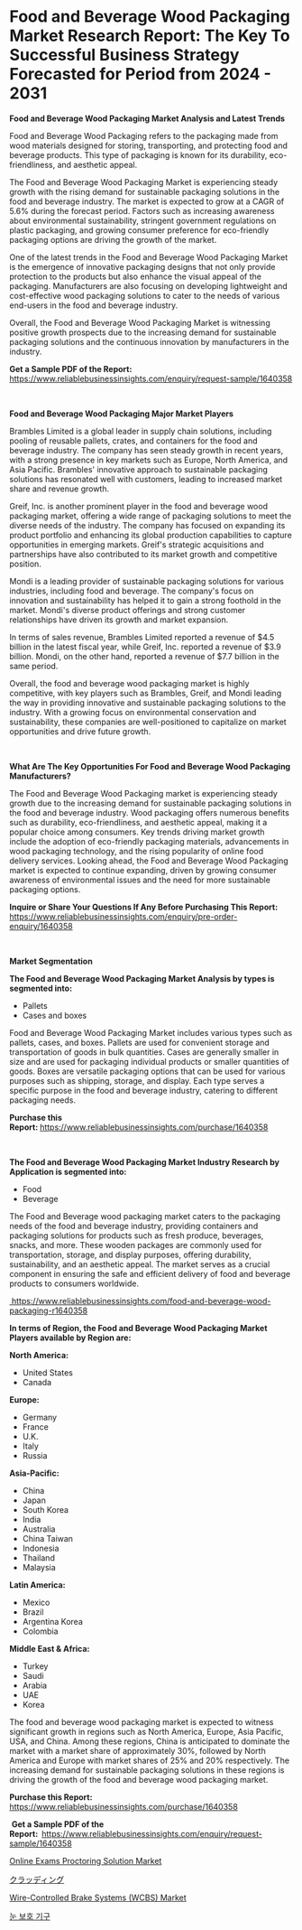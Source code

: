 <p><h1>Food and Beverage Wood Packaging Market Research Report: The Key To Successful Business Strategy Forecasted for Period from 2024 - 2031</h1></p><p><strong>Food and Beverage Wood Packaging Market Analysis and Latest Trends</strong></p>
<p><p>Food and Beverage Wood Packaging refers to the packaging made from wood materials designed for storing, transporting, and protecting food and beverage products. This type of packaging is known for its durability, eco-friendliness, and aesthetic appeal.</p><p>The Food and Beverage Wood Packaging Market is experiencing steady growth with the rising demand for sustainable packaging solutions in the food and beverage industry. The market is expected to grow at a CAGR of 5.6% during the forecast period. Factors such as increasing awareness about environmental sustainability, stringent government regulations on plastic packaging, and growing consumer preference for eco-friendly packaging options are driving the growth of the market.</p><p>One of the latest trends in the Food and Beverage Wood Packaging Market is the emergence of innovative packaging designs that not only provide protection to the products but also enhance the visual appeal of the packaging. Manufacturers are also focusing on developing lightweight and cost-effective wood packaging solutions to cater to the needs of various end-users in the food and beverage industry.</p><p>Overall, the Food and Beverage Wood Packaging Market is witnessing positive growth prospects due to the increasing demand for sustainable packaging solutions and the continuous innovation by manufacturers in the industry.</p></p>
<p><strong>Get a Sample PDF of the Report:&nbsp;</strong> <a href="https://www.reliablebusinessinsights.com/enquiry/request-sample/1640358">https://www.reliablebusinessinsights.com/enquiry/request-sample/1640358</a></p>
<p>&nbsp;</p>
<p><strong>Food and Beverage Wood Packaging Major Market Players</strong></p>
<p><p>Brambles Limited is a global leader in supply chain solutions, including pooling of reusable pallets, crates, and containers for the food and beverage industry. The company has seen steady growth in recent years, with a strong presence in key markets such as Europe, North America, and Asia Pacific. Brambles' innovative approach to sustainable packaging solutions has resonated well with customers, leading to increased market share and revenue growth.</p><p>Greif, Inc. is another prominent player in the food and beverage wood packaging market, offering a wide range of packaging solutions to meet the diverse needs of the industry. The company has focused on expanding its product portfolio and enhancing its global production capabilities to capture opportunities in emerging markets. Greif's strategic acquisitions and partnerships have also contributed to its market growth and competitive position.</p><p>Mondi is a leading provider of sustainable packaging solutions for various industries, including food and beverage. The company's focus on innovation and sustainability has helped it to gain a strong foothold in the market. Mondi's diverse product offerings and strong customer relationships have driven its growth and market expansion.</p><p>In terms of sales revenue, Brambles Limited reported a revenue of $4.5 billion in the latest fiscal year, while Greif, Inc. reported a revenue of $3.9 billion. Mondi, on the other hand, reported a revenue of $7.7 billion in the same period.</p><p>Overall, the food and beverage wood packaging market is highly competitive, with key players such as Brambles, Greif, and Mondi leading the way in providing innovative and sustainable packaging solutions to the industry. With a growing focus on environmental conservation and sustainability, these companies are well-positioned to capitalize on market opportunities and drive future growth.</p></p>
<p>&nbsp;</p>
<p><strong>What Are The Key Opportunities For Food and Beverage Wood Packaging Manufacturers?</strong></p>
<p><p>The Food and Beverage Wood Packaging market is experiencing steady growth due to the increasing demand for sustainable packaging solutions in the food and beverage industry. Wood packaging offers numerous benefits such as durability, eco-friendliness, and aesthetic appeal, making it a popular choice among consumers. Key trends driving market growth include the adoption of eco-friendly packaging materials, advancements in wood packaging technology, and the rising popularity of online food delivery services. Looking ahead, the Food and Beverage Wood Packaging market is expected to continue expanding, driven by growing consumer awareness of environmental issues and the need for more sustainable packaging options.</p></p>
<p><strong>Inquire or Share Your Questions If Any Before Purchasing This Report:</strong> <a href="https://www.reliablebusinessinsights.com/enquiry/pre-order-enquiry/1640358">https://www.reliablebusinessinsights.com/enquiry/pre-order-enquiry/1640358</a></p>
<p>&nbsp;</p>
<p><strong>Market Segmentation</strong></p>
<p><strong>The Food and Beverage Wood Packaging Market Analysis by types is segmented into:</strong></p>
<p><ul><li>Pallets</li><li>Cases and boxes</li></ul></p>
<p><p>Food and Beverage Wood Packaging Market includes various types such as pallets, cases, and boxes. Pallets are used for convenient storage and transportation of goods in bulk quantities. Cases are generally smaller in size and are used for packaging individual products or smaller quantities of goods. Boxes are versatile packaging options that can be used for various purposes such as shipping, storage, and display. Each type serves a specific purpose in the food and beverage industry, catering to different packaging needs.</p></p>
<p><strong>Purchase this Report:&nbsp;</strong><a href="https://www.reliablebusinessinsights.com/purchase/1640358">https://www.reliablebusinessinsights.com/purchase/1640358</a></p>
<p>&nbsp;</p>
<p><strong>The Food and Beverage Wood Packaging Market Industry Research by Application is segmented into:</strong></p>
<p><ul><li>Food</li><li>Beverage</li></ul></p>
<p><p>The Food and Beverage wood packaging market caters to the packaging needs of the food and beverage industry, providing containers and packaging solutions for products such as fresh produce, beverages, snacks, and more. These wooden packages are commonly used for transportation, storage, and display purposes, offering durability, sustainability, and an aesthetic appeal. The market serves as a crucial component in ensuring the safe and efficient delivery of food and beverage products to consumers worldwide.</p></p>
<p><a href="https://www.reliablebusinessinsights.com/food-and-beverage-wood-packaging-r1640358">&nbsp;https://www.reliablebusinessinsights.com/food-and-beverage-wood-packaging-r1640358</a></p>
<p><strong>In terms of Region, the Food and Beverage Wood Packaging Market Players available by Region are:</strong></p>
<p>
    <p> <strong> North America: </strong>
        <ul>
            <li>United States</li>
            <li>Canada</li>
        </ul>
        </p> 
    <p> <strong> Europe: </strong>
        <ul>
            <li>Germany</li>
            <li>France</li>
            <li>U.K.</li>
            <li>Italy</li>
            <li>Russia</li>
        </ul>
        </p> 
    <p> <strong> Asia-Pacific: </strong>
        <ul>
            <li>China</li>
            <li>Japan</li>
            <li>South Korea</li>
            <li>India</li>
            <li>Australia</li>
            <li>China Taiwan</li>
            <li>Indonesia</li>
            <li>Thailand</li>
            <li>Malaysia</li>
        </ul>
        </p> 
    <p> <strong> Latin America: </strong>
        <ul>
            <li>Mexico</li>
            <li>Brazil</li>
            <li>Argentina Korea</li>
            <li>Colombia</li>
        </ul>
        </p> 
    <p> <strong> Middle East & Africa: </strong>
        <ul>
            <li>Turkey</li>
            <li>Saudi</li>
            <li>Arabia</li>
            <li>UAE</li>
            <li>Korea</li>
        </ul>
    </p>
    </p>
<p><p>The food and beverage wood packaging market is expected to witness significant growth in regions such as North America, Europe, Asia Pacific, USA, and China. Among these regions, China is anticipated to dominate the market with a market share of approximately 30%, followed by North America and Europe with market shares of 25% and 20% respectively. The increasing demand for sustainable packaging solutions in these regions is driving the growth of the food and beverage wood packaging market.</p></p>
<p><strong>Purchase this Report: </strong><a href="https://www.reliablebusinessinsights.com/purchase/1640358">https://www.reliablebusinessinsights.com/purchase/1640358</a></p>
<p>&nbsp;<strong>Get a Sample PDF of the Report:&nbsp;&nbsp;</strong><a href="https://www.reliablebusinessinsights.com/enquiry/request-sample/1640358">https://www.reliablebusinessinsights.com/enquiry/request-sample/1640358</a></p>
<p><strong></strong></p>
<p><p><a href="https://github.com/goodweq44/Market-Research-Report-List-1/blob/main/online-exams-proctoring-solution-market.md">Online Exams Proctoring Solution Market</a></p><p><a href="https://github.com/oafhukehf4709715/Market-Research-Report-List-3/blob/main/53176003761.md">クラッディング</a></p><p><a href="https://medium.com/@paulalkim0612024/wire-controlled-brake-systems-wcbs-market-size-share-analysis-growth-trends-forecasts-2024-9b770536a292">Wire-Controlled Brake Systems (WCBS) Market</a></p><p><a href="https://github.com/wallacBahrtyinger567686/Market-Research-Report-List-2/blob/main/27094697975.md">눈 보호 기구</a></p></p>
